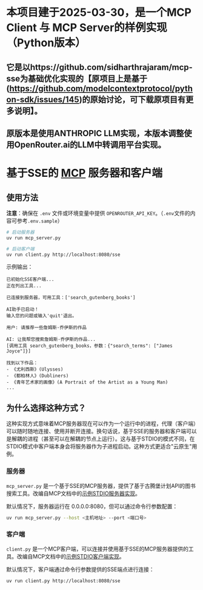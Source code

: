 # 本项目建于2025-03-30，是一个MCP Client 与 MCP Server的样例实现（Python版本）
## 它是以https://github.com/sidharthrajaram/mcp-sse为基础优化实现的【原项目上是基于(https://github.com/modelcontextprotocol/python-sdk/issues/145)的原始讨论，可下载原项目有更多说明】。
## 原版本是使用ANTHROPIC LLM实现，本版本调整使用OpenRouter.ai的LLM中转调用平台实现。

# 基于SSE的 [MCP](https://modelcontextprotocol.io/introduction) 服务器和客户端

## 使用方法

**注意**：确保在 `.env` 文件或环境变量中提供 `OPENROUTER_API_KEY`。（`.env`文件的内容可参考`.env.sample`）

```bash
# 启动服务器
uv run mcp_server.py

# 启动客户端
uv run client.py http://localhost:8080/sse
```

示例输出：
```
已初始化SSE客户端...
正在列出工具...

已连接到服务器，可用工具：['search_gutenberg_books']

AI助手已启动！
输入您的问题或输入'quit'退出。

用户: 请推荐一些詹姆斯·乔伊斯的作品

AI: 让我帮您搜索詹姆斯·乔伊斯的作品...
[调用工具 search_gutenberg_books，参数：{"search_terms": ["James Joyce"]}]

找到以下作品：
- 《尤利西斯》(Ulysses)
- 《都柏林人》(Dubliners)
- 《青年艺术家的画像》(A Portrait of the Artist as a Young Man)
...
```

## 为什么选择这种方式？

这种实现方式意味着MCP服务器现在可以作为一个运行中的进程，代理（客户端）可以随时随地连接、使用并断开连接。换句话说，基于SSE的服务器和客户端可以是解耦的进程（甚至可以在解耦的节点上运行）。这与基于STDIO的模式不同，在STDIO模式中客户端本身会将服务器作为子进程启动。这种方式更适合"云原生"用例。

### 服务器

`mcp_server.py` 是一个基于SSE的MCP服务器，提供了基于古腾堡计划API的图书搜索工具。改编自MCP文档中的[示例STDIO服务器实现](https://modelcontextprotocol.io/quickstart/server)。

默认情况下，服务器运行在 0.0.0.0:8080，但可以通过命令行参数配置：

```bash
uv run mcp_server.py --host <主机地址> --port <端口号>
```

### 客户端

`client.py` 是一个MCP客户端，可以连接并使用基于SSE的MCP服务器提供的工具。改编自MCP文档中的[示例STDIO客户端实现](https://modelcontextprotocol.io/quickstart/client)。

默认情况下，客户端通过命令行参数提供的SSE端点进行连接：

```bash
uv run client.py http://localhost:8080/sse
```
